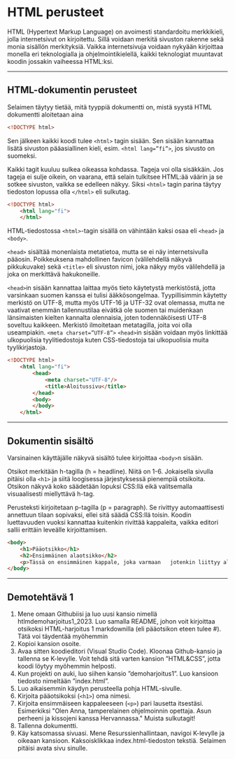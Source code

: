 # HTML perusteet

HTML (Hypertext Markup Language) on avoimesti standardoitu merkkikieli, jolla internetsivut on kirjoitettu. Sillä voidaan merkitä sivuston rakenne sekä monia sisällön merkityksiä. Vaikka internetsivuja voidaan nykyään kirjoittaa monella eri teknologialla ja ohjelmointikielellä, kaikki teknologiat muuntavat koodin jossakin vaiheessa HTML:ksi.

---



## HTML-dokumentin perusteet

Selaimen täytyy tietää, mitä tyyppiä dokumentti on, mistä syystä HTML dokumentti aloitetaan aina 

````HTML 
<!DOCTYPE html>
````

Sen jälkeen kaikki koodi tulee ``<html>`` tagin sisään. Sen sisään kannattaa lisätä sivuston pääasiallinen kieli, esim. ````<html lang=”fi”>````, jos sivusto on suomeksi.

Kaikki tagit kuuluu sulkea oikeassa kohdassa. Tageja voi olla sisäkkäin. Jos tageja ei sulje oikein, on vaarana, että selain tulkitsee HTML:ää väärin ja se sotkee sivuston, vaikka se edelleen näkyy. Siksi ``<html>`` tagin parina täytyy tiedoston lopussa olla ``</html>`` eli sulkutag.

```HTML 
<!DOCTYPE html>
    <html lang="fi">
    </html>
```

HTML-tiedostossa ``<html>``-tagin sisällä on vähintään kaksi osaa eli ``<head>`` ja ``<body>``.

``<head>`` sisältää monenlaista metatietoa, mutta se ei näy internetsivulla pääosin. Poikkeuksena mahdollinen favicon (välilehdellä näkyvä pikkukuvake) sekä ``<title>`` eli sivuston nimi, joka näkyy myös välilehdellä ja joka on merkittävä hakukoneille. 

``<head>``in sisään kannattaa laittaa myös tieto käytetystä merkistöstä, jotta varsinkaan suomen kanssa ei tulisi ääkkösongelmaa. Tyypillisimmin käytetty merkistö on UTF-8, mutta myös UTF-16 ja UTF-32 ovat olemassa, mutta ne vaativat enemmän tallennustilaa eivätkä ole suomen tai muidenkaan länsimaisten kielten kannalta olennaisia, joten todennäköisesti UTF-8 soveltuu kaikkeen. Merkistö ilmoitetaan metatagilla, joita voi olla useampiakin. ``<meta charset=”UTF-8”>`` ``<head>``in sisään voidaan myös linkittää ulkopuolisia tyylitiedostoja kuten CSS-tiedostoja tai ulkopuolisia muita tyylikirjastoja.

```HTML 
<!DOCTYPE html>
    <html lang="fi">
        <head>
            <meta charset="UTF-8"/>
            <title>Aloitussivu</title>
        </head>
        <body>
        </body>
    </html>
```

___

## Dokumentin sisältö

Varsinainen käyttäjälle näkyvä sisältö tulee kirjoittaa ``<body>``n sisään. 

Otsikot merkitään h-tagilla (h = headline). Niitä on 1-6. Jokaisella sivulla pitäisi olla ``<h1>`` ja siitä loogisessa järjestyksessä pienempiä otsikoita. Otsikon näkyvä koko säädetään lopuksi CSS:llä eikä valitsemalla visuaalisesti miellyttävä h-tag. 

Perusteksti kirjoitetaan p-tagilla (p = paragraph). Se rivittyy automaattisesti annettuun tilaan sopivaksi, ellei sitä säädä CSS:llä toisin. Koodin luettavuuden vuoksi kannattaa kuitenkin rivittää kappaleita, vaikka editori sallii erittäin leveälle kirjoittamisen.

```HTML 
<body>
    <h1>Pääotsikko</h1>
    <h2>Ensimmäinen alaotsikko</h2>
    <p>Tässä on ensimmäinen kappale, joka varmaan   jotenkin liittyy alaotsikkoon.</p>
</body>
```

___

## Demotehtävä 1

1. Mene omaan Githubiisi ja luo uusi kansio nimellä htlmdemoharjoitus1_2023. Luo samalla README, johon voit kirjoittaa otsikoksi HTML-harjoitus 1 markdownilla (eli pääotsikon eteen tulee #). Tätä voi täydentää myöhemmin
2. Kopioi kansion osoite. 
3. Avaa sitten koodieditori (Visual Studio Code). Kloonaa Github-kansio ja tallenna se K-levylle. Voit tehdä sitä varten kansion ”HTML&CSS”, jotta koodi löytyy myöhemmin helposti. 
4. Kun projekti on auki, luo siihen kansio ”demoharjoitus1”. Luo kansioon tiedosto nimeltään ”index.html”. 
5. Luo aikaisemmin käydyn perusteella pohja HTML-sivulle.
6. Kirjoita pääotsikoksi (``<h1>``) oma nimesi.
7. Kirjoita ensimmäiseen kappaleeseen (``<p>``) pari lausetta itsestäsi. Esimerkiksi "Olen Anna, tamperelainen ohjelmoinnin opettaja. Asun perheeni ja kissojeni kanssa Hervannassa." Muista sulkutagit!
8. Tallenna dokumentti.
9. Käy katsomassa sivuasi. Mene Resurssienhallintaan, navigoi K-levylle ja oikeaan kansioon. Kaksoisklikkaa index.html-tiedoston tekstiä. Selaimen pitäisi avata sivu sinulle.